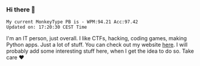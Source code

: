 ### Hi there 👋
<!-- PB START -->
```
My current MonkeyType PB is - WPM:94.21 Acc:97.42
Updated on: 17:20:30 CEST Time
```
<!-- PB END -->
I'm an IT person, just overall. I like CTFs, hacking, coding games, making Python apps. Just a lot of stuff.
You can check out my website [here](https://skill3472.github.io/).
I will probably add some interesting stuff here, when I get the idea to do so. Take care ❤️
